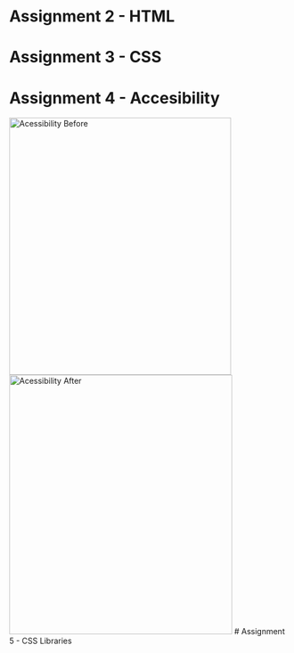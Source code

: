 # Assignment 2 - HTML
# Assignment 3 - CSS
# Assignment 4 - Accesibility
<img width="398" height="462" alt="Acessibility Before" src="https://github.com/user-attachments/assets/11df589f-59b0-4fb2-b32b-b2dab2035f75" />
<img width="400" height="466" alt="Acessibility After" src="https://github.com/user-attachments/assets/c7f4535d-d0f5-47c7-b0d4-4306781613cc" />
# Assignment 5 - CSS Libraries